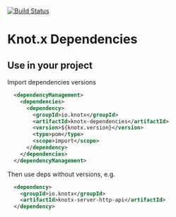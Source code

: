 [![Build Status](https://dev.azure.com/knotx/Knotx/_apis/build/status/Knotx.knotx-dependencies?branchName=master)](https://dev.azure.com/knotx/Knotx/_build/latest?definitionId=4&branchName=master)

# Knot.x Dependencies

## Use in your project
Import dependencies versions
```xml
  <dependencyManagement>
    <dependencies>
      <dependency>
        <groupId>io.knotx</groupId>
        <artifactId>knotx-dependencies</artifactId>
        <version>${knotx.version}</version>
        <type>pom</type>
        <scope>import</scope>
      </dependency>
    </dependencies>
  </dependencyManagement>
```
Then use deps without versions, e.g.
```xml
  <dependency>
    <groupId>io.knotx</groupId>
    <artifactId>knotx-server-http-api</artifactId>
  </dependency>
```
